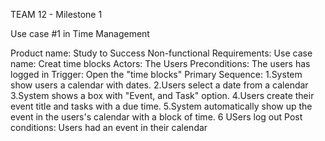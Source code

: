 TEAM 12 - Milestone 1 

Use case #1 in Time Management

Product name: Study to Success
Non-functional Requirements:
Use case name: Creat time blocks
Actors: The Users
Preconditions: The users has logged in
Trigger: Open the "time blocks"
Primary Sequence: 
1.System show users a calendar with dates.
2.Users select a date from a calendar
3.System shows a box with "Event, and Task" option.
4.Users create their event title and tasks with a due time.
5.System automatically show up the event in the users's calendar with a block of time.
6 USers log out
Post conditions:
Users had an event in their calendar
